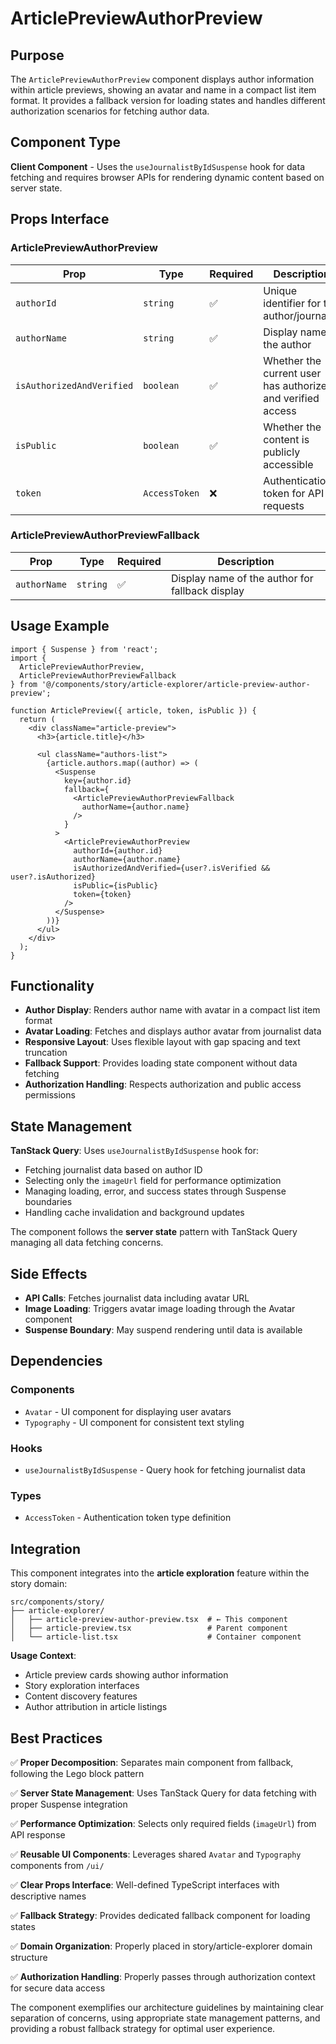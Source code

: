 # ArticlePreviewAuthorPreview

## Purpose

The `ArticlePreviewAuthorPreview` component displays author information within article previews, showing an avatar and name in a compact list item format. It provides a fallback version for loading states and handles different authorization scenarios for fetching author data.

## Component Type

**Client Component** - Uses the `useJournalistByIdSuspense` hook for data fetching and requires browser APIs for rendering dynamic content based on server state.

## Props Interface

### ArticlePreviewAuthorPreview

| Prop | Type | Required | Description |
|------|------|----------|-------------|
| `authorId` | `string` | ✅ | Unique identifier for the author/journalist |
| `authorName` | `string` | ✅ | Display name of the author |
| `isAuthorizedAndVerified` | `boolean` | ✅ | Whether the current user has authorized and verified access |
| `isPublic` | `boolean` | ✅ | Whether the content is publicly accessible |
| `token` | `AccessToken` | ❌ | Authentication token for API requests |

### ArticlePreviewAuthorPreviewFallback

| Prop | Type | Required | Description |
|------|------|----------|-------------|
| `authorName` | `string` | ✅ | Display name of the author for fallback display |

## Usage Example

```tsx
import { Suspense } from 'react';
import { 
  ArticlePreviewAuthorPreview, 
  ArticlePreviewAuthorPreviewFallback 
} from '@/components/story/article-explorer/article-preview-author-preview';

function ArticlePreview({ article, token, isPublic }) {
  return (
    <div className="article-preview">
      <h3>{article.title}</h3>
      
      <ul className="authors-list">
        {article.authors.map((author) => (
          <Suspense 
            key={author.id}
            fallback={
              <ArticlePreviewAuthorPreviewFallback 
                authorName={author.name} 
              />
            }
          >
            <ArticlePreviewAuthorPreview
              authorId={author.id}
              authorName={author.name}
              isAuthorizedAndVerified={user?.isVerified && user?.isAuthorized}
              isPublic={isPublic}
              token={token}
            />
          </Suspense>
        ))}
      </ul>
    </div>
  );
}
```

## Functionality

- **Author Display**: Renders author name with avatar in a compact list item format
- **Avatar Loading**: Fetches and displays author avatar from journalist data
- **Responsive Layout**: Uses flexible layout with gap spacing and text truncation
- **Fallback Support**: Provides loading state component without data fetching
- **Authorization Handling**: Respects authorization and public access permissions

## State Management

**TanStack Query**: Uses `useJournalistByIdSuspense` hook for:
- Fetching journalist data based on author ID
- Selecting only the `imageUrl` field for performance optimization
- Managing loading, error, and success states through Suspense boundaries
- Handling cache invalidation and background updates

The component follows the **server state** pattern with TanStack Query managing all data fetching concerns.

## Side Effects

- **API Calls**: Fetches journalist data including avatar URL
- **Image Loading**: Triggers avatar image loading through the Avatar component
- **Suspense Boundary**: May suspend rendering until data is available

## Dependencies

### Components
- `Avatar` - UI component for displaying user avatars
- `Typography` - UI component for consistent text styling

### Hooks
- `useJournalistByIdSuspense` - Query hook for fetching journalist data

### Types
- `AccessToken` - Authentication token type definition

## Integration

This component integrates into the **article exploration** feature within the story domain:

```
src/components/story/
├── article-explorer/
│   ├── article-preview-author-preview.tsx  # ← This component
│   ├── article-preview.tsx                 # Parent component
│   └── article-list.tsx                    # Container component
```

**Usage Context**:
- Article preview cards showing author information
- Story exploration interfaces
- Content discovery features
- Author attribution in article listings

## Best Practices

✅ **Proper Decomposition**: Separates main component from fallback, following the Lego block pattern

✅ **Server State Management**: Uses TanStack Query for data fetching with proper Suspense integration

✅ **Performance Optimization**: Selects only required fields (`imageUrl`) from API response

✅ **Reusable UI Components**: Leverages shared `Avatar` and `Typography` components from `/ui/`

✅ **Clear Props Interface**: Well-defined TypeScript interfaces with descriptive names

✅ **Fallback Strategy**: Provides dedicated fallback component for loading states

✅ **Domain Organization**: Properly placed in story/article-explorer domain structure

✅ **Authorization Handling**: Properly passes through authorization context for secure data access

The component exemplifies our architecture guidelines by maintaining clear separation of concerns, using appropriate state management patterns, and providing a robust fallback strategy for optimal user experience.